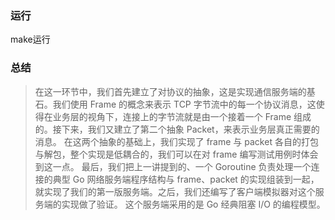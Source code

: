 ### 运行
make运行
### 总结
> 在这一环节中，我们首先建立了对协议的抽象，这是实现通信服务端的基石。我们使用 Frame 的概念来表示 TCP 字节流中的每一个协议消息，这使得在业务层的视角下，连接上的字节流就是由一个接着一个 Frame 组成的。接下来，我们又建立了第二个抽象 Packet，来表示业务层真正需要的消息。
在这两个抽象的基础上，我们实现了 frame 与 packet 各自的打包与解包，整个实现是低耦合的，我们可以在对 frame 编写测试用例时体会到这一点。
最后，我们把上一讲提到的、一个 Goroutine 负责处理一个连接的典型 Go 网络服务端程序结构与 frame、packet 的实现组装到一起，就实现了我们的第一版服务端。之后，我们还编写了客户端模拟器对这个服务端的实现做了验证。
这个服务端采用的是 Go 经典阻塞 I/O 的编程模型。